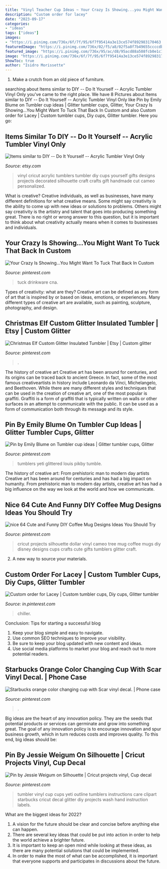 ```yaml
---
title: "Vinyl Teacher Cup Ideas ~ Your Crazy Is Showing...you Might Want To Tuck That Back In Custom"
description: "Custom order for lacey"
date: "2023-09-17"
categories:
- "ideas"
tags: ["ideas"]
images:
- "https://i.pinimg.com/736x/6f/7f/95/6f7f95414a3e13ce574f892983170463.jpg"
featuredImage: "https://i.pinimg.com/736x/02/f5/a8/02f5a8f7b49655ccccdbbda82630bdda.jpg"
featured_image: "https://i.pinimg.com/736x/95/ac/d8/95acd88a508fcb0e1c18ab575242b482.jpg"
image: "https://i.pinimg.com/736x/6f/7f/95/6f7f95414a3e13ce574f892983170463.jpg"
ShowToc: true
author: "Isidro Morissette"
---
```



1. Make a crutch from an old piece of furniture.

	

		
searching about Items similar to DIY -- Do It Yourself -- Acrylic Tumbler Vinyl Only you've came to the right place. We have 8 Pictures about Items similar to DIY -- Do It Yourself -- Acrylic Tumbler Vinyl Only like Pin by Emily Blume on Tumbler cup ideas | Glitter tumbler cups, Glitter, Your Crazy Is Showing...You Might Want To Tuck That Back In Custom and also Custom order for Lacey | Custom tumbler cups, Diy cups, Glitter tumbler. Here you go:
		
    
## Items Similar To DIY -- Do It Yourself -- Acrylic Tumbler Vinyl Only

<img loading=lazy src="https://img1.etsystatic.com/000/0/6707938/il_570xN.335455215.jpg" onerror="this.onerror=null;this.src='https://tse4.mm.bing.net/th?id=OIP.Z3atqrWEHCpXAm5hzzEm8gHaKc&amp;pid=15.1';" alt="Items similar to DIY -- Do It Yourself -- Acrylic Tumbler Vinyl Only">

_Source: etsy.com_

>vinyl cricut acrylic tumblers tumbler diy cups yourself gifts designs projects decorated silhouette craft crafts gift handmade cut cameo personalized. 

	

What is creative?
Creative individuals, as well as businesses, have many different definitions for what creative means. Some might say creativity is the ability to come up with new ideas or solutions to problems. Others might say creativity is the artistry and talent that goes into producing something great. There is no right or wrong answer to this question, but it is important to think about what creativity actually means when it comes to businesses and individuals.

    
## Your Crazy Is Showing...You Might Want To Tuck That Back In Custom

<img loading=lazy src="https://i.pinimg.com/736x/cd/93/99/cd93999c855dd81128a4f76fc6773939.jpg" onerror="this.onerror=null;this.src='https://tse4.mm.bing.net/th?id=OIP.GTjragBgvYHsmq73Cz_V0QHaJ3&amp;pid=15.1';" alt="Your Crazy Is Showing...You Might Want To Tuck That Back In Custom">

_Source: pinterest.com_

>tuck drinkware cna. 

	

Types of creativity: what are they?
Creative art can be defined as any form of art that is inspired by or based on ideas, emotions, or experiences. Many different types of creative art are available, such as painting, sculpture, photography, and design.

    
## Christmas Elf Custom Glitter Insulated Tumbler | Etsy | Custom Glitter

<img loading=lazy src="https://i.pinimg.com/736x/77/15/bb/7715bb230b66a9ddb80781be3e1dbeed.jpg" onerror="this.onerror=null;this.src='https://tse2.mm.bing.net/th?id=OIP.JZ4wcGrtA9ahnidHqVTzVQHaJ3&amp;pid=15.1';" alt="Christmas Elf Custom Glitter Insulated Tumbler | Etsy | Custom glitter">

_Source: pinterest.com_

>. 

	

The history of creative art
Creative art has been around for centuries, and its origins can be traced back to ancient Greece. In fact, some of the most famous creativeartists in history include Leonardo da Vinci, Michelangelo, and Beethoven. While there are many different styles and techniques that can be used in the creation of creative art, one of the most popular is graffiti. Graffiti is a form of graffiti that is typically written on walls or other surfaces in an attempt to communicate with the public. It can be used as a form of communication both through its message and its style.

    
## Pin By Emily Blume On Tumbler Cup Ideas | Glitter Tumbler Cups, Glitter

<img loading=lazy src="https://i.pinimg.com/736x/6f/7f/95/6f7f95414a3e13ce574f892983170463.jpg" onerror="this.onerror=null;this.src='https://tse4.mm.bing.net/th?id=OIP.CjX_fsvbC3Ga7uxCk3wFwQHaNO&amp;pid=15.1';" alt="Pin by Emily Blume on Tumbler cup ideas | Glitter tumbler cups, Glitter">

_Source: pinterest.com_

>tumblers yeti glittered louis pikby tumble. 

	

The history of creative art: From prehistoric man to modern day artists
Creative art has been around for centuries and has had a big impact on humanity. From prehistoric man to modern day artists, creative art has had a big influence on the way we look at the world and how we communicate.

    
## Nice 64 Cute And Funny DIY Coffee Mug Designs Ideas You Should Try

<img loading=lazy src="https://i.pinimg.com/736x/dc/44/e0/dc44e084fdc63add04e39a6a40ae7982.jpg" onerror="this.onerror=null;this.src='https://tse3.mm.bing.net/th?id=OIP.IgwrBGWjODzVHlvEWAiOiAHaHa&amp;pid=15.1';" alt="nice 64 Cute and Funny DIY Coffee Mug Designs Ideas You Should Try">

_Source: pinterest.com_

>cricut projects silhouette dollar vinyl cameo tree mug coffee mugs diy disney designs cups crafts cute gifts tumblers glitter craft. 

	

2. A new way to source your materials.

    
## Custom Order For Lacey | Custom Tumbler Cups, Diy Cups, Glitter Tumbler

<img loading=lazy src="https://i.pinimg.com/736x/95/ac/d8/95acd88a508fcb0e1c18ab575242b482.jpg" onerror="this.onerror=null;this.src='https://tse1.mm.bing.net/th?id=OIP.VmN3QVlqd76Q2Xk1uJ16sQHaJ3&amp;pid=15.1';" alt="Custom order for Lacey | Custom tumbler cups, Diy cups, Glitter tumbler">

_Source: in.pinterest.com_

>chiller. 

	

Conclusion: Tips for starting a successful blog
1. Keep your blog simple and easy to navigate.
2. Use common SEO techniques to improve your visibility.
3. Be sure to keep your blog updated with new content and ideas.
4. Use social media platforms to market your blog and reach out to more potential readers.

    
## Starbucks Orange Color Changing Cup With Scar Vinyl Decal. | Phone Case

<img loading=lazy src="https://i.pinimg.com/736x/8f/98/a8/8f98a8228a97af66ace1b081c4f90e51.jpg" onerror="this.onerror=null;this.src='https://tse1.mm.bing.net/th?id=OIP.Oin3weBC_U_ESw78KzwtowHaQB&amp;pid=15.1';" alt="Starbucks orange color changing cup with Scar vinyl decal. | Phone case">

_Source: pinterest.com_

>. 

	

Big ideas are the heart of any innovation policy. They are the seeds that potential products or services can germinate and grow into something great. The goal of any innovation policy is to encourage innovation and spur business growth, which in turn reduces costs and improves quality. To this end, big ideas should be: 

    
## Pin By Jessie Weigum On Silhouette | Cricut Projects Vinyl, Cup Decal

<img loading=lazy src="https://i.pinimg.com/736x/02/f5/a8/02f5a8f7b49655ccccdbbda82630bdda.jpg" onerror="this.onerror=null;this.src='https://tse2.mm.bing.net/th?id=OIP.Jjhz_UaIfxq89osTkY2Y-gAAAA&amp;pid=15.1';" alt="Pin by Jessie Weigum on Silhouette | Cricut projects vinyl, Cup decal">

_Source: pinterest.com_

>tumbler vinyl cup cups yeti outline tumblers instructions care clipart starbucks cricut decal glitter diy projects wash hand instruction labels. 

	

What are the biggest ideas for 2022?
1. A vision for the future should be clear and concise before anything else can happen. 
2. There are several key ideas that could be put into action in order to help the world achieve a brighter future. 
3. It is important to keep an open mind while looking at these ideas, as there are many potential solutions that could be implemented. 
4. In order to make the most of what can be accomplished, it is important that everyone supports and participates in discussions about the future.

